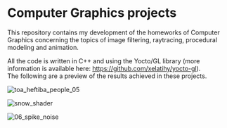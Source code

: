 # Computer Graphics projects
This repository contains my development of the homeworks of Computer Graphics concerning the topics of image filtering, raytracing, procedural modeling and animation.

All the code is written in C++ and using the Yocto/GL library (more information is available here: https://github.com/xelatihy/yocto-gl).<br /> 
The following are a preview of the results achieved in these projects. 

![toa_heftiba_people_05](https://user-images.githubusercontent.com/77294126/152686341-b74f605f-52a8-4864-bad8-b20ce5846ab5.jpg)

![snow_shader](https://user-images.githubusercontent.com/77294126/152686478-34c61d81-763f-4105-97f5-8c0a4a1eee59.jpg)

![06_spike_noise](https://user-images.githubusercontent.com/77294126/152686499-6eaeb950-dc51-45af-bcbc-617c80e7777d.jpg)
